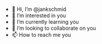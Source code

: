 - 👋 Hi, I’m @jankschmid
- 👀 I’m interested in you
- 🌱 I’m currently learning you
- 💞️ I’m looking to collaborate on you
- 📫 How to reach me you

<!---
jankschmid/jankschmid is a ✨ special ✨ repository because its `README.md` (this file) appears on your GitHub profile.
You can click the Preview link to take a look at your changes.
--->
